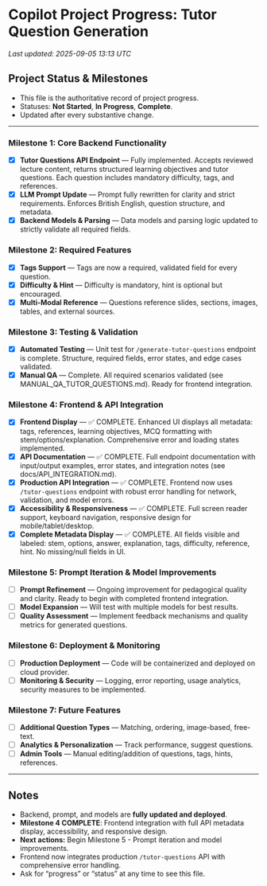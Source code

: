 # Copilot Project Progress: Tutor Question Generation

_Last updated: 2025-09-05 13:13 UTC_

## Project Status & Milestones

- This file is the authoritative record of project progress.
- Statuses: **Not Started**, **In Progress**, **Complete**.
- Updated after every substantive change.

---

### Milestone 1: Core Backend Functionality
- [x] **Tutor Questions API Endpoint** — Fully implemented. Accepts reviewed lecture content, returns structured learning objectives and tutor questions. Each question includes mandatory difficulty, tags, and references.
- [x] **LLM Prompt Update** — Prompt fully rewritten for clarity and strict requirements. Enforces British English, question structure, and metadata.
- [x] **Backend Models & Parsing** — Data models and parsing logic updated to strictly validate all required fields.

### Milestone 2: Required Features
- [x] **Tags Support** — Tags are now a required, validated field for every question.
- [x] **Difficulty & Hint** — Difficulty is mandatory, hint is optional but encouraged.
- [x] **Multi-Modal Reference** — Questions reference slides, sections, images, tables, and external sources.

### Milestone 3: Testing & Validation
- [x] **Automated Testing** — Unit test for `/generate-tutor-questions` endpoint is complete. Structure, required fields, error states, and edge cases validated.
- [x] **Manual QA** — Complete. All required scenarios validated (see MANUAL_QA_TUTOR_QUESTIONS.md). Ready for frontend integration.

### Milestone 4: Frontend & API Integration
- [x] **Frontend Display** — ✅ COMPLETE. Enhanced UI displays all metadata: tags, references, learning objectives, MCQ formatting with stem/options/explanation. Comprehensive error and loading states implemented.
- [x] **API Documentation** — ✅ COMPLETE. Full endpoint documentation with input/output examples, error states, and integration notes (see docs/API_INTEGRATION.md).
- [x] **Production API Integration** — ✅ COMPLETE. Frontend now uses `/tutor-questions` endpoint with robust error handling for network, validation, and model errors.
- [x] **Accessibility & Responsiveness** — ✅ COMPLETE. Full screen reader support, keyboard navigation, responsive design for mobile/tablet/desktop.
- [x] **Complete Metadata Display** — ✅ COMPLETE. All fields visible and labeled: stem, options, answer, explanation, tags, difficulty, reference, hint. No missing/null fields in UI.

### Milestone 5: Prompt Iteration & Model Improvements
- [ ] **Prompt Refinement** — Ongoing improvement for pedagogical quality and clarity. Ready to begin with completed frontend integration.
- [ ] **Model Expansion** — Will test with multiple models for best results.
- [ ] **Quality Assessment** — Implement feedback mechanisms and quality metrics for generated questions.

### Milestone 6: Deployment & Monitoring
- [ ] **Production Deployment** — Code will be containerized and deployed on cloud provider.
- [ ] **Monitoring & Security** — Logging, error reporting, usage analytics, security measures to be implemented.

### Milestone 7: Future Features
- [ ] **Additional Question Types** — Matching, ordering, image-based, free-text.
- [ ] **Analytics & Personalization** — Track performance, suggest questions.
- [ ] **Admin Tools** — Manual editing/addition of questions, tags, hints, references.

---

## Notes

- Backend, prompt, and models are **fully updated and deployed**.
- **Milestone 4 COMPLETE**: Frontend integration with full API metadata display, accessibility, and responsive design.
- **Next actions:** Begin Milestone 5 - Prompt iteration and model improvements.
- Frontend now integrates production `/tutor-questions` API with comprehensive error handling.
- Ask for “progress” or “status” at any time to see this file.